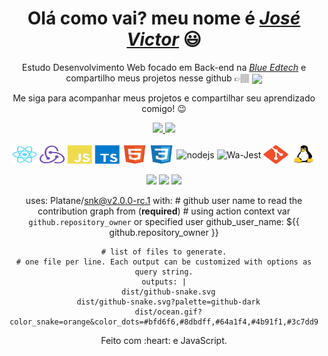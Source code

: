<div>
  <h1 align="center">Olá como vai? meu nome é <a href="https://www.linkedin.com/in/jos%C3%A9-victor-da-silva-izidorio-2992b221a/"><i>José Victor</i></a> 😃</h1>
  <p align="center">Estudo Desenvolvimento Web focado em Back-end na <a href=https://blueedtech.com.br/?gclid=CjwKCAiAg6yRBhBNEiwAeVyL0L3B9Y52RV8G_0udNHmcuJ1Qsnojdj8Es8CsPJ8g4WsR4Ch4JSq00hoCBA0QAvD_BwE\><i>Blue Edtech</i></a> e compartilho meus projetos nesse github<span> 👉🏽️</span>
  <a align="rigth"  href="https://github.com/JVictor1604/C011-M01-LAP/" target="_blank">
    <img width="10%" align="center" valign="middle" src="https://logosmarcas.net/wp-content/uploads/2020/12/GitHub-Logo.png" target="_blank" />
  </a><br>
  <p align="center">Me siga para acompanhar meus projetos e compartilhar seu aprendizado comigo! 😉️</h2>
</div>



<div align="center">
  <a href="https://github.com/JVictor1604/C011-M01-LAP/">
    <img height="150em" src="https://github-readme-stats.vercel.app/api?username=JVictor1604&count_private=true&include_all_commits=true&show_icons=true&theme=dracula&hide_border=false&show_owner=true"/>
    <img height="150em" src="https://github-readme-stats.vercel.app/api/top-langs/?username=JVictor1604&theme=dracula&hide_border=false&&layout=compact"/>
  </a>
</div>

<div align="center" valign="top"><br>
  <img align="center" alt="React" height="30" width="40" src="https://raw.githubusercontent.com/devicons/devicon/master/icons/react/react-original.svg">
  <img align="center" alt="Redux" height="30" width="40" src="https://raw.githubusercontent.com/devicons/devicon/master/icons/redux/redux-original.svg">
  <img align="center" alt="Js" height="30" width="40" src="https://raw.githubusercontent.com/devicons/devicon/master/icons/javascript/javascript-plain.svg">
  <img align="center" alt="Js" height="30" width="40" src="https://raw.githubusercontent.com/devicons/devicon/master/icons/typescript/typescript-plain.svg">
  <img align="center" alt="HTML" height="30" width="40" src="https://raw.githubusercontent.com/devicons/devicon/master/icons/html5/html5-original.svg">
  <img align="center" alt="CSS" height="30" width="40" src="https://raw.githubusercontent.com/devicons/devicon/master/icons/css3/css3-original.svg">
  <img align="center" alt="nodejs" height="30" width="40" src="https://cdn.worldvectorlogo.com/logos/nodejs-icon.svg">
  <img align="center" alt="Wa-Jest" height="30" width="40" src="https://cdn.jsdelivr.net/gh/devicons/devicon/icons/jest/jest-plain.svg">
  <img align="center" alt="git" height="30" width="40" src="https://raw.githubusercontent.com/devicons/devicon/master/icons/git/git-original.svg">
  
<!--   <img align="center" alt="github" height="30" width="40" src="https://raw.githubusercontent.com/devicons/devicon/master/icons/github/github-original.svg"> -->
  <img align="center" alt="linux" height="30" width="40" src="https://raw.githubusercontent.com/devicons/devicon/master/icons/linux/linux-original.svg">
</div><br>

<div align="center">
  <a href="https://www.instagram.com/jvictor_nw/" target="_blank"><img src="https://img.shields.io/badge/-Instagram-%23E4405F?style=for-the-badge&logo=instagram&logoColor=white" target="_blank"></a>
  <!-- <a href="https://www.facebook.com/pr.eduardoribeiro" target="_blank"><img src="https://img.shields.io/badge/Facebook-1877F2?style=for-the-badge&logo=facebook&logoColor=white" target="_blank"></a>  -->
  <a href="https://www.linkedin.com/in/jos%C3%A9-victor-da-silva-izidorio-2992b221a/" target="_blank"><img src="https://img.shields.io/badge/-LinkedIn-%230077B5?style=for-the-badge&logo=linkedin&logoColor=white" target="_blank"></a> 
  <a href="mailto:josevictor8569@gmail.com"><img src="https://img.shields.io/badge/-Gmail-%23333?style=for-the-badge&logo=gmail&logoColor=white" target="_blank"></a>
</div>

<div align="center">
  
  uses: Platane/snk@v2.0.0-rc.1
  with:
    # github user name to read the contribution graph from (**required**)
    # using action context var `github.repository_owner` or specified user
    github_user_name: ${{ github.repository_owner }}

    # list of files to generate.
    # one file per line. Each output can be customized with options as query string.
    outputs: |
      dist/github-snake.svg
      dist/github-snake.svg?palette=github-dark
      dist/ocean.gif?color_snake=orange&color_dots=#bfd6f6,#8dbdff,#64a1f4,#4b91f1,#3c7dd9
  
</div>

<div align="center">
  <p>Feito com :heart: e JavaScript.</p>
